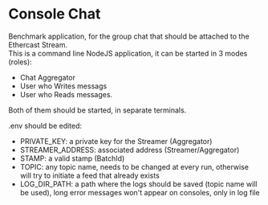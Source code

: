# Console Chat

Benchmark application, for the group chat that should be attached to the Ethercast Stream.  
This is a command line NodeJS application, it can be started in 3 modes (roles):
 * Chat Aggregator
 * User who Writes messags
 * User who Reads messages.  
  
Both of them should be started, in separate terminals.  

.env should be edited:
 * PRIVATE_KEY: a private key for the Streamer (Aggregator)
 * STREAMER_ADDRESS: associated address (Streamer/Aggregator)
 * STAMP: a valid stamp (BatchId)
 * TOPIC: any topic name, needs to be changed at every run, otherwise will try to initiate a feed that already exists
 * LOG_DIR_PATH: a path where the logs should be saved (topic name will be used), long error messages won't appear on consoles, only in log file  

